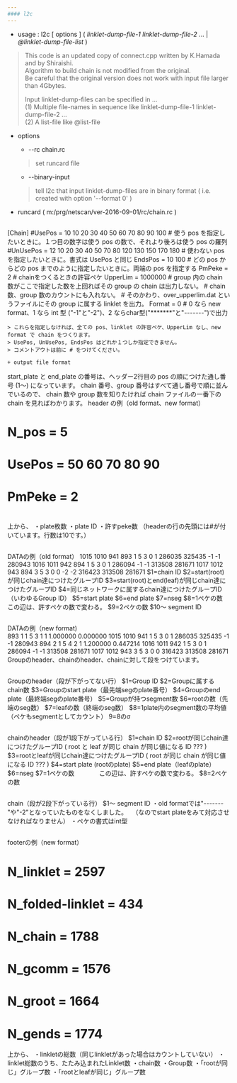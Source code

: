 ```yaml
---
#### l2c
---
```


+ usage : l2c [ options ] ( *linklet-dump-file-1* *linklet-dump-file-2* ... | *@linklet-dump-file-list* )
> This code is an updated copy of connect.cpp written by K.Hamada and by Shiraishi.  
> Algorithm to build chain is not modified from the original.  
> Be careful that the original version does not work with input file larger than 4Gbytes.  
>  
> Input linklet-dump-files can be specified in ...  
> (1) Multiple file-names in sequence like linklet-dump-file-1 linklet-dump-file-2 ...   
> (2) A list-file like @list-file  


+ options
  - --rc chain.rc
  > set runcard file  

  - --binary-input
  > tell l2c that input linklet-dump-files are in binary format ( i.e. created with option '--format 0' )  

+ runcard ( m:/prg/netscan/ver-2016-09-01/rc/chain.rc )
  ```
[Chain]
#UsePos = 10	10 20 30 40 50 60 70 80 90 100
	# 使う pos を指定したいときに。１つ目の数字は使う pos の数で、それより後ろは使う pos の羅列
#UnUsePos = 12	10 20 30 40 50 70 80 120 130 150 170 180
	# 使わない pos を指定したいときに。書式は UsePos と同じ
EndsPos = 10 100
	# どの pos からどの pos までのように指定したいときに。両端の pos を指定する
PmPeke = 2  # chainをつくるときの許容ペケ
UpperLim = 1000000
	# group 内の chain 数がここで指定した数を上回ればその group の chain は出力しない。
	# chain 数、group 数のカウントにも入れない。
	# そのかわり、over_upperlim.dat というファイルにその group に属する linklet を出力。
Format = 0
	# 0 なら new format、1 なら int 型 ("-1"と"-2")、2 ならchar型("*******"と"-------")で出力
  ```
  > これらを指定しなければ、全ての pos、linklet の許容ペケ、UpperLim なし、new format で chain をつくります。  
  > UsePos, UnUsePos, EndsPos はどれか１つしか指定できません。  
  > コメントアウトは前に # をつけてください。  

+ output file format

  ```
start_plate と end_plate の番号は、ヘッダー2行目の pos の順につけた通し番号 (1～) になっています。
chain 番号、group 番号はすべて通し番号で順に並んでいるので、
chain 数や group 数を知りたければ chain ファイルの一番下の chain を見ればわかります。 
header の例（old format、new format）  
#	N_pos = 5
#	UsePos = 50 60 70 80 90
#	PmPeke = 2
#
上から、
・plate枚数
・plate ID
・許すpeke数
（headerの行の先頭には#が付いています。行数は10です。）
  ```

  ```
DATAの例（old format） 
     1015       1010        941        893   1   5   3   0   1     286035     325435         -1         -1     280943
     1016       1011        942        894   1   5   3   0   1     286094         -1         -1     313508     281671
     1017       1012        943        894   3   5   3   0   0         -2         -2     316423     313508     281671
$1=chain ID
$2=start(root)が同じchain達につけたグループID
$3=start(root)とend(leaf)が同じchain達につけたグループID
$4=同じネットワークに属するchain達につけたグループID（いわゆるGroup ID）
$5=start plate
$6=end plate
$7=nseg
$8=1ペケの数　　　　この辺は、許すペケの数で変わる。
$9=2ペケの数
$10～ segment ID 
  ```

  ```
DATAの例（new format)  
893	1	1	5	3	1	1	1.000000	0.000000
	1015	1010	941	1	5	3	0	1
		286035	325435	-1	-1	280943
894	2	1	5	4	2	1	1.200000	0.447214
 	1016	1011	942	1	5	3	0	1
		286094	-1	-1	313508	281671
  	1017	1012	943	3	5	3	0	0
		316423	313508	281671
Groupのheader、chainのheader、chainに対して段をつけています。
  ```
  ```
Groupのheader（段が下がってない行）
$1=Group ID
$2=Groupに属するchain数
$3=Groupのstart plate（最先端segのplate番号）
$4=Groupのend plate（最終端segのplate番号）
$5=Groupが持つsegment数
$6=rootの数（先端のseg数）
$7=leafの数（終端のseg数）
$8=1plate内のsegment数の平均値（ペケもsegmentとしてカウント）
$9=$8のσ
  ```

  ```
chainのheader（段が1段下がっている行）
$1=chain ID
$2=rootが同じchain達につけたグループID ( root と leaf が同じ chain が同じ値になる ID ??? )
$3=rootとleafが同じchain達につけたグループID ( root が同じ chain が同じ値になる ID ??? )
$4=start plate (rootのplate)
$5=end plate（leafのplate）
$6=nseg
$7=1ペケの数　　　　この辺は、許すペケの数で変わる。
$8=2ペケの数
  ```

  ```
chain（段が2段下がっている行）
$1～ segment ID
・old formatでは"-------"や"-2"となっていたものをなくしました。
　（なのでstart plateをみて対応させなければなりません）
・ペケの書式はint型
  ```

  ```
footerの例（new format） 
#	N_linklet = 2597
#	N_folded-linklet = 434
#	N_chain = 1788
#	N_gcomm = 1576
#	N_groot = 1664
#	N_gends = 1774
上から、
・linkletの総数（同じlinkletがあった場合はカウントしていない）
・linklet総数のうち、たたみ込まれたLinklet数
・chain数
・Group数
・「rootが同じ」グループ数
・「rootとleafが同じ」グループ数
  ```
